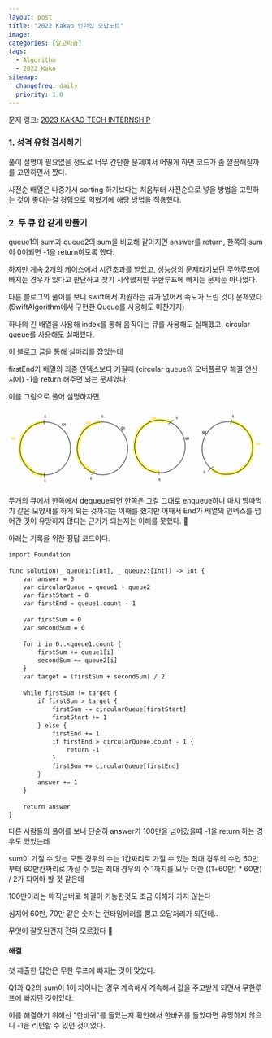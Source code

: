 ```yaml
---
layout: post
title: "2022 Kakao 인턴십 오답노트"
image:
categories: [알고리즘]
tags: 
  - Algorithm
  - 2022 Kako
sitemap:
  changefreq: daily
  priority: 1.0
---
```


문제 링크: [2023 KAKAO TECH INTERNSHIP](https://school.programmers.co.kr/learn/challenges?order=recent&partIds=31236)

### 1. 성격 유형 검사하기

풀이 설명이 필요없을 정도로 너무 간단한 문제여서 어떻게 하면 코드가 좀 깔끔해질까를 고민하면서 짰다.

사전순 배열은 나중가서 sorting 하기보다는 처음부터 사전순으로 넣을 방법을 고민하는 것이 좋다는걸 경험으로 익혔기에 해당 방법을 적용했다.

### 2. 두 큐 합 같게 만들기

queue1의 sum과 queue2의 sum을 비교해 같아지면 answer를 return, 한쪽의 sum이 0이되면 -1을 return하도록 했다.

하지만 계속 2개의 케이스에서 시간초과를 받았고, 성능상의 문제라기보단 무한루프에 빠지는 경우가 있다고 판단하고 찾기 시작했지만 무한루프에 빠지는 문제는 아니었다.

다른 블로그의 풀이를 보니 swift에서 지원하는 큐가 없어서 속도가 느린 것이 문제였다. (SwiftAlgorithm에서 구현한 Queue를 사용해도 마찬가지)

하나의 긴 배열을 사용해 index를 통해 움직이는 큐를 사용해도 실패했고, circular queue를 사용해도 실패했다.

[이 블로그 글](https://gyuios.tistory.com/216)을 통해 실마리를 잡았는데

firstEnd가 배열의 최종 인덱스보다 커질때 (circular queue의 오버플로우 해결 연산시에) -1을 return 해주면 되는 문제였다.



이를 그림으로 풀어 설명하자면

![image-20230304220611453](https://raw.githubusercontent.com/Neph3779/Blog-Image/forUpload/img/20230304220611.png)

두개의 큐에서 한쪽에서 dequeue되면 한쪽은 그걸 그대로 enqueue하니 마치 땅따먹기 같은 모양새를 하게 되는 것까지는 이해를 했지만 어째서 End가 배열의 인덱스를 넘어간 것이 유망하지 않다는 근거가 되는지는 이해를 못했다. 🥲

아래는 기록을 위한 정답 코드이다.

```
import Foundation

func solution(_ queue1:[Int], _ queue2:[Int]) -> Int {
    var answer = 0
    var circularQueue = queue1 + queue2
    var firstStart = 0
    var firstEnd = queue1.count - 1

    var firstSum = 0
    var secondSum = 0

    for i in 0..<queue1.count {
        firstSum += queue1[i]
        secondSum += queue2[i]
    }
    var target = (firstSum + secondSum) / 2

    while firstSum != target {
        if firstSum > target {
            firstSum -= circularQueue[firstStart]
            firstStart += 1
        } else {
            firstEnd += 1
            if firstEnd > circularQueue.count - 1 {
                return -1
            }
            firstSum += circularQueue[firstEnd]
        }
        answer += 1
    }

    return answer
}
```

다른 사람들의 풀이를 보니 단순히 answer가 100만을 넘어갔을때 -1을 return 하는 경우도 있었는데

sum이 가질 수 있는 모든 경우의 수는 1칸짜리로 가질 수 있는 최대 경우의 수인 60만부터 60만칸짜리로 가질 수 있는 최대 경우의 수 1까지를 모두 더한 ((1+60만) * 60만) / 2가 되어야 할 것 같은데

100만이라는 매직넘버로 해결이 가능한것도 조금 이해가 가지 않는다

심지어 60만, 70만 같은 숫자는 런타임에러를 뿜고 오답처리가 되던데..

무엇이 잘못된건지 전혀 모르겠다 🥲



#### 해결

첫 제출한 답안은 무한 루프에 빠지는 것이 맞았다.

Q1과 Q2의 sum이 1이 차이나는 경우 계속해서 계속해서 값을 주고받게 되면서 무한루프에 빠지던 것이었다.

이를 해결하기 위해선 "한바퀴"를 돌았는지 확인해서 한바퀴를 돌았다면 유망하지 않으니 -1을 리턴할 수 있던 것이었다.

